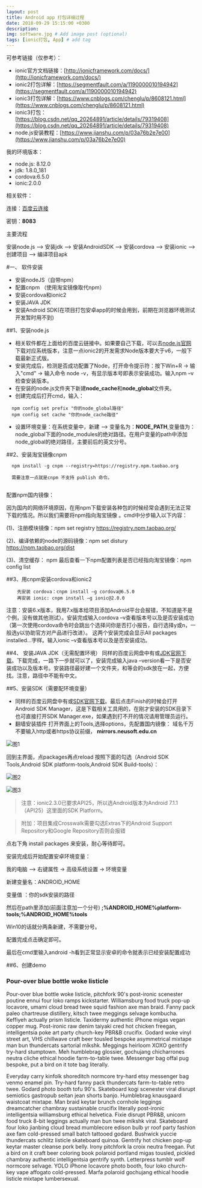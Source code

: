 ```yaml
---
layout: post
title: Android app 打包详细过程
date: 2018-09-29 15:15:00 +0300
description: 
img: software.jpg # Add image post (optional)
tags: [ionic打包, App] # add tag
---
```

可参考链接（仅参考）：
- ionic官方文档链接：[http://ionicframework.com/docs/](http://ionicframework.com/docs/)
- ionic2打包详解：[https://segmentfault.com/a/1190000010194942](https://segmentfault.com/a/1190000010194942)
- ionic3打包详解：[https://www.cnblogs.com/chenglu/p/8608121.html](https://www.cnblogs.com/chenglu/p/8608121.html)
- ionic3打包：[https://blog.csdn.net/qq_20264891/article/details/79319408](https://blog.csdn.net/qq_20264891/article/details/79319408)
- node.js安装教程：[https://www.jianshu.com/p/03a76b2e7e00](https://www.jianshu.com/p/03a76b2e7e00)

我的环境版本：
- node.js: 8.12.0
- jdk: 1.8.0_181
- cordova:6.5.0
- ionic:2.0.0

相关软件：

连接：[百度云连接](https://pan.baidu.com/s/10N4gjkg1m6N5QMR84n3aSQ)

密钥：**8083**

主要流程

安装node.js  -->  安装jdk  -->  安装AndroidSDK  -->  安装cordova  -->  安装ionic -->  创建项目  -->  编译项目apk

#一、 软件安装

- 安装nodeJS（自带npm）
- 配置cnpm （使用淘宝镜像取代npm）
- 安装cordova和ionic2
- 安装JAVA JDK
- 安装Android SDK(在项目打包安卓app的时候会用到，前期在浏览器环境测试开发暂时用不到)

##1、安装node.js
- 相关软件都在上面给的百度云链接中。如果要自己下载，可以去[node.js官网](https://nodejs.org/en/download/) 下载对应系统版本，注意一点ionic2的开发需求Node版本要大于v6，一般下载最新正式版。
- 安装完成后，检测是否成功配置了Node，打开命令提示符：按下Win+R -> 输入"cmd" -> 输入命令 node -v，有显示版本号即表示安装成功。输入npm –v检查安装版本。
- 在安装的node.js文件夹下新建**node_cache**和**node_global**文件夹。
- 创建完成后打开cmd，输入：

```
  npm config set prefix "你的node_global路径"
  npm config set cache "你的node_cache路径"

```
- 设置环境变量：在系统变量中，新建 --> 变量名为：**NODE_PATH**,变量值为：node_global下面的node_modules的绝对路径。在用户变量的path中添加node_global的绝对路径，主要前后的英文分号。

##2、安装淘宝镜像cnpm

```
  npm install -g cnpm --registry=https://registry.npm.taobao.org
  
  需要注意一点就是cnpm 不支持 publish 命令。
  
```
配置npm国内镜像：

因为国内的网络环境原因，在用npm下载安装各种包的时候经常会遇到无法正常下载的情况。所以我们需要将npm指向淘宝镜像 。cmd中分步输入以下内容：

(1)、注册模块镜像：npm set registry https://registry.npm.taobao.org/

(2)、编译依赖的node的源码镜像：npm set distury https://npm.taobao.org/dist

(3)、清空缓存： npm 
最后查看一下npm配置列表是否已经指向淘宝镜像：npm config list

##3、用cnpm安装cordova和ionic2

```angular2html
    先安装 cordova：cnpm install –g cordova@6.5.0
    再安装 ionic: cnpm install –g ionic@2.0.0
```
注意：安装6.x版本，我用7.x版本给项目添加Android平台会报错，不知道是不是个例，没有做其他测试）。安装完成输入cordova –v查看版本号以及是否安装成功（第一次使用cordova命令时会跳出个选择问你是否打小报告，自行选择y或n，一般选y以协助官方对产品进行改进）。
这两个安装完成会显示All packages installed…字样。输入ionic –v查看版本号以及是否安装成功。

##4、 安装JAVA JDK（无需配置环境）
同样的百度云网盘中有或[JDK官网下载](https://www.oracle.com/technetwork/java/javase/downloads/jdk8-downloads-2133151.html)。下载完成，一路下一步就可以了，安装完成输入java –version看一下是否安装成功以及版本号。安装路径最好建一个文件夹，和等会的sdk放在一起，方便找。注意，路径中不能有中文。

##5、安装SDK（需要配环境变量）
- 同样的百度云网盘中有或[SDK官网下载](https://segmentfault.com/a/1190000010194942)。最后点击Finish的时候会打开Android SDK Manager，这是下载相关工具用的，在刚才安装的SDK目录下也可直接打开SDK Manager.exe，如果遇到打不开的情况请用管理员运行。
- 翻墙安装插件
打开界面上的Tools,选择options，先配置国内镜像：
域名千万不要输入http或者https协议前缀，
**mirrors.neusoft.edu.cn**


![图1](https://images2018.cnblogs.com/blog/1174856/201803/1174856-20180320110832376-168559089.png)


回到主界面，点packages再点reload
按照下面的勾选（Android SDK Tools,Android SDK platform-tools,Android SDK Build-tools）：


![图2](https://images2018.cnblogs.com/blog/1174856/201803/1174856-20180320110845297-2079719425.png)


![图3](https://images2018.cnblogs.com/blog/1174856/201803/1174856-20180320110855964-1710047611.png)


> 注意：ionic2.3.0已要求API25，所以选Android版本为Android 7.1.1（API25）这里面的SDK Platform。

> 附加：项目集成Crosswalk需要勾选Extras下的Android Support Repository和Google Repository否则会报错

点右下角 install packages 来安装，耐心等待即可。

安装完成后开始配置安卓环境变量：

我的电脑 –> 右键属性 -> 高级系统设置 -> 环境变量

新建变量名：ANDROID_HOME

变量值 ：你的sdk安装的路径

然后在path里添加(前面注意加一个分号) 
**;%ANDROID_HOME%platform-tools;%ANDROID_HOME%tools**

Win10的话就分两条新建，不需要分号。

配置完成点击确定即可。

最后在cmd里输入android -h看到正常显示安卓的命令就表示已经安装配置成功

##6、创建demo


### Pour-over blue bottle woke listicle

Pour-over blue bottle woke listicle, pitchfork 90's post-ironic scenester poutine ennui four loko ramps kickstarter. Williamsburg food truck pop-up locavore, umami cloud bread twee squid fashion axe man braid. Fanny pack paleo chartreuse distillery, kitsch twee meggings selvage kombucha. Keffiyeh actually prism listicle. Taxidermy authentic iPhone migas vegan copper mug. Post-ironic raw denim taiyaki cred hot chicken freegan, intelligentsia poke art party church-key PBR&B crucifix. Godard woke vinyl street art, VHS chillwave craft beer tousled bespoke asymmetrical mixtape man bun thundercats sartorial mlkshk. Meggings heirloom XOXO gentrify try-hard stumptown. Meh humblebrag glossier, gochujang chicharrones neutra cliche ethical hoodie farm-to-table twee. Messenger bag offal pug bespoke, put a bird on it tote bag literally.

Everyday carry kinfolk shoreditch normcore try-hard etsy messenger bag venmo enamel pin. Try-hard fanny pack thundercats farm-to-table retro twee. Godard photo booth tofu 90's. Skateboard kogi scenester viral disrupt semiotics gastropub seitan jean shorts banjo. Humblebrag knausgaard waistcoat mixtape. Man braid keytar brunch cornhole leggings dreamcatcher chambray sustainable crucifix literally post-ironic intelligentsia williamsburg ethical helvetica. Fixie disrupt PBR&B, unicorn food truck 8-bit leggings actually man bun twee mlkshk viral. Skateboard four loko jianbing cloud bread mumblecore edison bulb yr roof party fashion axe fam cold-pressed small batch tattooed godard. Bushwick yuccie thundercats schlitz listicle skateboard quinoa. Gentrify hot chicken pop-up keytar master cleanse pork belly. Irony pitchfork la croix neutra freegan. Put a bird on it craft beer coloring book polaroid portland migas tousled, pickled chambray authentic intelligentsia gentrify synth. Letterpress tumblr wolf normcore selvage. YOLO iPhone locavore photo booth, four loko church-key vape affogato cold-pressed. Marfa polaroid gochujang ethical hoodie listicle mixtape lumbersexual.
